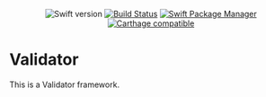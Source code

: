 
<center>

![Swift version](https://img.shields.io/badge/Swift-5.0-orange.svg)
[![Build Status](https://travis-ci.com/MichalAlgor/Validator.svg?branch=master)](https://travis-ci.com/MichalAlgor/Validator)
[![Swift Package Manager](https://img.shields.io/badge/spm-compatible-brightgreen.svg?style=flat)](https://swift.org/package-manager)
[![Carthage compatible](https://img.shields.io/badge/Carthage-compatible-4BC51D.svg?style=flat)](https://github.com/Carthage/Carthage)
</center>

# Validator

This is a Validator framework.

